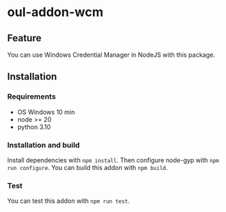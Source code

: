 # oul-addon-wcm

## Feature
You can use Windows Credential Manager in NodeJS with this package.

## Installation

### Requirements
- OS Windows 10 min
- node >= 20
- python 3.10

### Installation and build

Install dependencies with ```npm install```. Then configure node-gyp with ```npm run configure```. You can build this addon with ```npm build```.

### Test
You can test this addon with ```npm run test```.